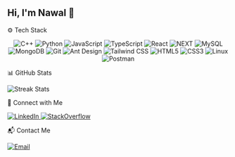 <!-- <img src="https://github.com/nawaalfaatimaa/nawaalfaatimaa/blob/main/header_4.gif" width="100%" height="80%" /> -->
<!-- <spacer width="20"></spacer> -->
<div>
<h2>Hi, I'm Nawal 🌱</h2>

 ⚙️ Tech Stack
<div align="center">

![C++](https://img.shields.io/badge/C++-00599C?style=for-the-badge&logo=c%2B%2B&logoColor=white)
![Python](https://img.shields.io/badge/Python-3776AB?style=for-the-badge&logo=python&logoColor=white)
![JavaScript](https://img.shields.io/badge/JavaScript-F7DF1E?style=for-the-badge&logo=javascript&logoColor=black)
![TypeScript](https://img.shields.io/badge/TypeScript-3178C6?style=for-the-badge&logo=typescript&logoColor=white)
![React](https://img.shields.io/badge/React-61DAFB?style=for-the-badge&logo=react&logoColor=black)
![NEXT](https://img.shields.io/badge/Next.js-000000?style=for-the-badge&logo=nextdotjs&logoColor=white)
![MySQL](https://img.shields.io/badge/MySQL-4479A1?style=for-the-badge&logo=mysql&logoColor=white)
![MongoDB](https://img.shields.io/badge/MongoDB-4EA94B?style=for-the-badge&logo=mongodb&logoColor=white)
![Git](https://img.shields.io/badge/Git-F05032?style=for-the-badge&logo=git&logoColor=white)
![Ant Design](https://img.shields.io/badge/Ant%20Design-0170FE?style=for-the-badge&logo=antdesign&logoColor=white)
![Tailwind CSS](https://img.shields.io/badge/Tailwind_CSS-38B2AC?style=for-the-badge&logo=tailwind-css&logoColor=white)
![HTML5](https://img.shields.io/badge/HTML5-E34F26?style=for-the-badge&logo=html5&logoColor=white)
![CSS3](https://img.shields.io/badge/CSS3-1572B6?style=for-the-badge&logo=css3&logoColor=white)
![Linux](https://img.shields.io/badge/Linux-FCC624?style=for-the-badge&logo=linux&logoColor=black)
![Postman](https://img.shields.io/badge/Postman-000000?style=for-the-badge&logo=postman&logoColor=white)

</div>
<!-- <br/><br/> -->

📊 GitHub Stats

<div align="left">

![Streak Stats](https://github-readme-streak-stats.herokuapp.com/?user=nawaalfaatimaa&layout=compact&theme=transparent) 
</div>

<!-- <p align="left"> <img src="https://komarev.com/ghpvc/?username=nawaalfaatimaa&label=Profile%20views&color=0e75b6&style=flat" alt="nawaalfaatimaa"/> </p> -->

<!-- <br/><br/> -->

🔗 Connect with Me
    <p>
      <a href="https://www.linkedin.com/in/nawal-fatima-961008247/">
        <img src="https://img.shields.io/badge/LinkedIn-blue?style=for-the-badge&logo=linkedin" alt="LinkedIn">
      </a>
      <a href="https://stackoverflow.com/users/28072416/nawaalfaatimaa">
        <img src="https://img.shields.io/badge/Stack%20Overflow-F58025?style=for-the-badge&logo=stackoverflow&logoColor=white" alt="StackOverflow">
      </a>

<!-- <br/><br/> -->

📬 Contact Me

[![Email](https://img.shields.io/badge/Email-red?style=for-the-badge&logo=gmail&logoColor=white)](mailto:nawaalfaatimaa@gmail.com)




